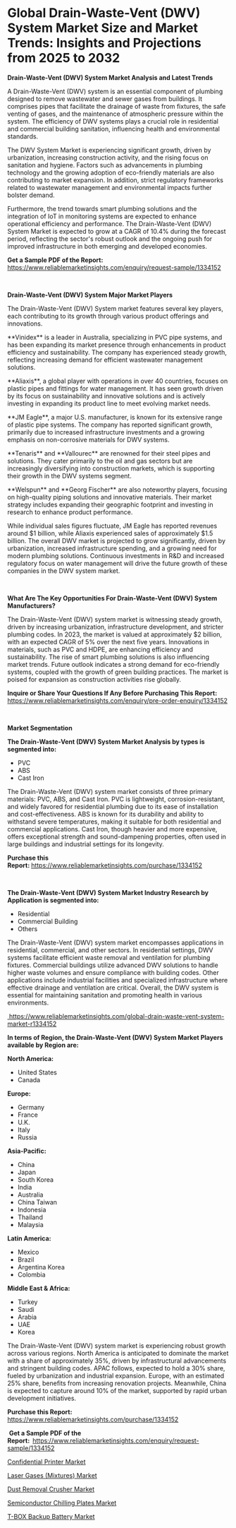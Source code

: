 <p><h1>Global Drain-Waste-Vent (DWV) System Market Size and Market Trends: Insights and Projections from 2025 to 2032</h1></p><p><strong>Drain-Waste-Vent (DWV) System Market Analysis and Latest Trends</strong></p>
<p><p>A Drain-Waste-Vent (DWV) system is an essential component of plumbing designed to remove wastewater and sewer gases from buildings. It comprises pipes that facilitate the drainage of waste from fixtures, the safe venting of gases, and the maintenance of atmospheric pressure within the system. The efficiency of DWV systems plays a crucial role in residential and commercial building sanitation, influencing health and environmental standards.</p><p>The DWV System Market is experiencing significant growth, driven by urbanization, increasing construction activity, and the rising focus on sanitation and hygiene. Factors such as advancements in plumbing technology and the growing adoption of eco-friendly materials are also contributing to market expansion. In addition, strict regulatory frameworks related to wastewater management and environmental impacts further bolster demand.</p><p>Furthermore, the trend towards smart plumbing solutions and the integration of IoT in monitoring systems are expected to enhance operational efficiency and performance. The Drain-Waste-Vent (DWV) System Market is expected to grow at a CAGR of 10.4% during the forecast period, reflecting the sector's robust outlook and the ongoing push for improved infrastructure in both emerging and developed economies.</p></p>
<p><strong>Get a Sample PDF of the Report:&nbsp;</strong> <a href="https://www.reliablemarketinsights.com/enquiry/request-sample/1334152?utm_campaign=2129&utm_medium=2&utm_source=Github&utm_content=ia&utm_term=02022025&utm_id=drain-waste-vent-dwv-system">https://www.reliablemarketinsights.com/enquiry/request-sample/1334152</a></p>
<p>&nbsp;</p>
<p><strong>Drain-Waste-Vent (DWV) System Major Market Players</strong></p>
<p><p>The Drain-Waste-Vent (DWV) System market features several key players, each contributing to its growth through various product offerings and innovations. </p><p>**Vinidex** is a leader in Australia, specializing in PVC pipe systems, and has been expanding its market presence through enhancements in product efficiency and sustainability. The company has experienced steady growth, reflecting increasing demand for efficient wastewater management solutions.</p><p>**Aliaxis**, a global player with operations in over 40 countries, focuses on plastic pipes and fittings for water management. It has seen growth driven by its focus on sustainability and innovative solutions and is actively investing in expanding its product line to meet evolving market needs.</p><p>**JM Eagle**, a major U.S. manufacturer, is known for its extensive range of plastic pipe systems. The company has reported significant growth, primarily due to increased infrastructure investments and a growing emphasis on non-corrosive materials for DWV systems.</p><p>**Tenaris** and **Vallourec** are renowned for their steel pipes and solutions. They cater primarily to the oil and gas sectors but are increasingly diversifying into construction markets, which is supporting their growth in the DWV systems segment.</p><p>**Welspun** and **Georg Fischer** are also noteworthy players, focusing on high-quality piping solutions and innovative materials. Their market strategy includes expanding their geographic footprint and investing in research to enhance product performance.</p><p>While individual sales figures fluctuate, JM Eagle has reported revenues around $1 billion, while Aliaxis experienced sales of approximately $1.5 billion. The overall DWV market is projected to grow significantly, driven by urbanization, increased infrastructure spending, and a growing need for modern plumbing solutions. Continuous investments in R&D and increased regulatory focus on water management will drive the future growth of these companies in the DWV system market.</p></p>
<p>&nbsp;</p>
<p><strong>What Are The Key Opportunities For Drain-Waste-Vent (DWV) System Manufacturers?</strong></p>
<p><p>The Drain-Waste-Vent (DWV) system market is witnessing steady growth, driven by increasing urbanization, infrastructure development, and stricter plumbing codes. In 2023, the market is valued at approximately $2 billion, with an expected CAGR of 5% over the next five years. Innovations in materials, such as PVC and HDPE, are enhancing efficiency and sustainability. The rise of smart plumbing solutions is also influencing market trends. Future outlook indicates a strong demand for eco-friendly systems, coupled with the growth of green building practices. The market is poised for expansion as construction activities rise globally.</p></p>
<p><strong>Inquire or Share Your Questions If Any Before Purchasing This Report:</strong> <a href="https://www.reliablemarketinsights.com/enquiry/pre-order-enquiry/1334152?utm_campaign=2129&utm_medium=2&utm_source=Github&utm_content=ia&utm_term=02022025&utm_id=drain-waste-vent-dwv-system">https://www.reliablemarketinsights.com/enquiry/pre-order-enquiry/1334152</a></p>
<p>&nbsp;</p>
<p><strong>Market Segmentation</strong></p>
<p><strong>The Drain-Waste-Vent (DWV) System Market Analysis by types is segmented into:</strong></p>
<p><ul><li>PVC</li><li>ABS</li><li>Cast Iron</li></ul></p>
<p><p>The Drain-Waste-Vent (DWV) system market consists of three primary materials: PVC, ABS, and Cast Iron. PVC is lightweight, corrosion-resistant, and widely favored for residential plumbing due to its ease of installation and cost-effectiveness. ABS is known for its durability and ability to withstand severe temperatures, making it suitable for both residential and commercial applications. Cast Iron, though heavier and more expensive, offers exceptional strength and sound-dampening properties, often used in large buildings and industrial settings for its longevity.</p></p>
<p><strong>Purchase this Report:&nbsp;</strong><a href="https://www.reliablemarketinsights.com/purchase/1334152?utm_campaign=2129&utm_medium=2&utm_source=Github&utm_content=ia&utm_term=02022025&utm_id=drain-waste-vent-dwv-system">https://www.reliablemarketinsights.com/purchase/1334152</a></p>
<p>&nbsp;</p>
<p><strong>The Drain-Waste-Vent (DWV) System Market Industry Research by Application is segmented into:</strong></p>
<p><ul><li>Residential</li><li>Commercial Building</li><li>Others</li></ul></p>
<p><p>The Drain-Waste-Vent (DWV) system market encompasses applications in residential, commercial, and other sectors. In residential settings, DWV systems facilitate efficient waste removal and ventilation for plumbing fixtures. Commercial buildings utilize advanced DWV solutions to handle higher waste volumes and ensure compliance with building codes. Other applications include industrial facilities and specialized infrastructure where effective drainage and ventilation are critical. Overall, the DWV system is essential for maintaining sanitation and promoting health in various environments.</p></p>
<p><a href="https://www.reliablemarketinsights.com/global-drain-waste-vent-system-market-r1334152?utm_campaign=2129&utm_medium=2&utm_source=Github&utm_content=ia&utm_term=02022025&utm_id=drain-waste-vent-dwv-system">&nbsp;https://www.reliablemarketinsights.com/global-drain-waste-vent-system-market-r1334152</a></p>
<p><strong>In terms of Region, the Drain-Waste-Vent (DWV) System Market Players available by Region are:</strong></p>
<p>
    <p> <strong> North America: </strong>
        <ul>
            <li>United States</li>
            <li>Canada</li>
        </ul>
        </p> 
    <p> <strong> Europe: </strong>
        <ul>
            <li>Germany</li>
            <li>France</li>
            <li>U.K.</li>
            <li>Italy</li>
            <li>Russia</li>
        </ul>
        </p> 
    <p> <strong> Asia-Pacific: </strong>
        <ul>
            <li>China</li>
            <li>Japan</li>
            <li>South Korea</li>
            <li>India</li>
            <li>Australia</li>
            <li>China Taiwan</li>
            <li>Indonesia</li>
            <li>Thailand</li>
            <li>Malaysia</li>
        </ul>
        </p> 
    <p> <strong> Latin America: </strong>
        <ul>
            <li>Mexico</li>
            <li>Brazil</li>
            <li>Argentina Korea</li>
            <li>Colombia</li>
        </ul>
        </p> 
    <p> <strong> Middle East & Africa: </strong>
        <ul>
            <li>Turkey</li>
            <li>Saudi</li>
            <li>Arabia</li>
            <li>UAE</li>
            <li>Korea</li>
        </ul>
    </p>
    </p>
<p><p>The Drain-Waste-Vent (DWV) system market is experiencing robust growth across various regions. North America is anticipated to dominate the market with a share of approximately 35%, driven by infrastructural advancements and stringent building codes. APAC follows, expected to hold a 30% share, fueled by urbanization and industrial expansion. Europe, with an estimated 25% share, benefits from increasing renovation projects. Meanwhile, China is expected to capture around 10% of the market, supported by rapid urban development initiatives.</p></p>
<p><strong>Purchase this Report: </strong><a href="https://www.reliablemarketinsights.com/purchase/1334152?utm_campaign=2129&utm_medium=2&utm_source=Github&utm_content=ia&utm_term=02022025&utm_id=drain-waste-vent-dwv-system">https://www.reliablemarketinsights.com/purchase/1334152</a></p>
<p>&nbsp;<strong>Get a Sample PDF of the Report:&nbsp;&nbsp;</strong><a href="https://www.reliablemarketinsights.com/enquiry/request-sample/1334152?utm_campaign=2129&utm_medium=2&utm_source=Github&utm_content=ia&utm_term=02022025&utm_id=drain-waste-vent-dwv-system">https://www.reliablemarketinsights.com/enquiry/request-sample/1334152</a></p>
<p><strong></strong></p>
<p><p><a href="https://www.linkedin.com/pulse/navigating-confidential-printer-market-expert-analysis-r4ioe?utm_campaign=2129&utm_medium=2&utm_source=Github&utm_content=ia&utm_term=02022025&utm_id=drain-waste-vent-dwv-system">Confidential Printer Market</a></p><p><a href="https://github.com/jerhoskinson197676/Market-Research-Report-List-1/blob/main/laser-gases-mixtures-market.md?utm_campaign=2129&utm_medium=2&utm_source=Github&utm_content=ia&utm_term=02022025&utm_id=drain-waste-vent-dwv-system">Laser Gases (Mixtures) Market</a></p><p><a href="https://www.linkedin.com/pulse/revenue-projections-dust-removal-crusher-market-74-cagr-8t2te?utm_campaign=2129&utm_medium=2&utm_source=Github&utm_content=ia&utm_term=02022025&utm_id=drain-waste-vent-dwv-system">Dust Removal Crusher Market</a></p><p><a href="https://www.linkedin.com/pulse/thorough-analysis-semiconductor-chilling-plates-market-itsindustrys-j2ipe?utm_campaign=2129&utm_medium=2&utm_source=Github&utm_content=ia&utm_term=02022025&utm_id=drain-waste-vent-dwv-system">Semiconductor Chilling Plates Market</a></p><p><a href="https://www.linkedin.com/pulse/t-box-backup-battery-market-analysis-report-2025-2032-growth-tzoae?utm_campaign=2129&utm_medium=2&utm_source=Github&utm_content=ia&utm_term=02022025&utm_id=drain-waste-vent-dwv-system">T-BOX Backup Battery Market</a></p></p>